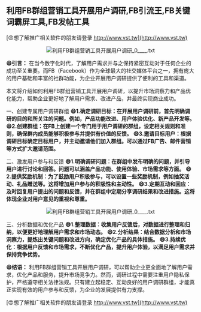 ## **利用FB群组营销工具开展用户调研,FB引流王,FB关键词霸屏工具,FB发帖工具**

[😍想了解推广相关软件的朋友请登录 http://www.vst.tw](http://www.vst.tw)

 <center><img src="https://vst.tw/MP4/tuiguang/png/4.png" alt="利用FB群组营销工具开展用户调研_0____.txt"></center>

**😄引言：**
在当今数字化时代，了解用户需求并与之保持紧密互动对于任何企业的成功至关重要。而FB（Facebook）作为全球最大的社交媒体平台之一，拥有庞大的用户基础和丰富的社群功能，为企业开展用户调研提供了便利的工具和渠道。

本文将介绍如何利用FB群组营销工具开展用户调研，以提升市场洞察力和产品优化能力，帮助企业更好地了解用户需求、改进产品，并最终实现商业成功。

一、创建专属用户调研群组
**😄1.确定调研目标：在开展用户调研前，首先明确调研的目的和所关注的问题。例如，产品功能改进、用户体验优化、新产品开发等。**
**😄2.创建群组：在FB上创建一个专门用于用户调研的群组，设定相关规则和准则，确保群内成员能够积极参与并提供有价值的反馈。**
**😄3.邀请目标用户：根据调研目标确定目标用户，并主动邀请他们加入群组。可以通过FB广告、邮件营销等方式扩大邀请范围。**

二、激发用户参与和反馈
**😄1.明确调研问题：在群组中发布明确的问题，并引导用户进行讨论和回答。问题可以涵盖产品功能、使用体验、市场需求等方面。**
**😄2.提供奖励机制：为了鼓励用户积极参与，可以设置一些奖励机制，例如抽奖活动、礼品赠送等。这将增加用户参与的积极性和主动性。**
**😄3.定期互动和回应：及时回复用户提出的问题和反馈，并在群组中定期分享调研结果和改进措施。这将体现企业对用户意见的重视和尊重。**

 <center><img src="https://vst.tw/MP4/tuiguang/png/5.png" alt="利用FB群组营销工具开展用户调研_0____.txt"></center>

三、分析数据和优化产品
**😄1.整理数据：收集用户反馈后，对数据进行整理和归纳，以便更好地理解用户需求和市场动态。**
**😄2.分析结果：结合数据分析和市场洞察力，提炼出关键问题和改进方向，确定优化产品的具体措施。**
**😄3.持续优化：根据用户反馈和市场需求，不断优化产品，提升用户体验，以满足用户需求并保持竞争优势。**

**😄结语：**
利用FB群组营销工具开展用户调研，可以帮助企业更全面地了解用户需求，优化产品和服务，提升市场竞争力。然而，调研过程中需要注重用户隐私保护，严格遵守相关法律法规。只有建立起稳定、互动良好的用户调研群组，才能真正实现有效的用户参与和反馈，为企业的发展提供有力支撑。

[😍想了解推广相关软件的朋友请登录 http://www.vst.tw](http://www.vst.tw)



